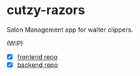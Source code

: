 ﻿# cutzy-razors

Salon Management app for walter clippers.

(WIP)

- [x]  [frontend repo](https://github.com/jakusha/cutzy-razors/tree/main/frontend2)
- [x]  [backend repo](https://github.com/jakusha/cutzy-razors/tree/main/backend)
